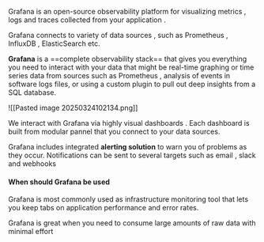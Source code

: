 
Grafana is an open-source observability platform for visualizing metrics , logs and traces collected from your application . 

Grafana connects to variety of data sources , such as Prometheus , InfluxDB , ElasticSearch etc. 


**Grafana** is a ==complete observability stack== that gives you everything you need to interact with your data that might be real-time graphing or time series data from sources such as Prometheus , analysis of events in software logs files, or using a custom plugin to pull out deep insights from a SQL database. 

![[Pasted image 20250324102134.png]]



We interact with Grafana via highly visual dashboards . Each dashboard is built from modular pannel that you connect to your data sources. 

Grafana includes integrated **alerting solution** to warn you of problems as they occur. 
Notifications can be sent to several targets such as email , slack and webhooks 




#### When should Grafana be used 

Grafana is most commonly used as infrastructure monitoring tool that lets you keep tabs on application performance and error rates. 

Grafana is great when you need to consume large amounts of raw data with minimal effort 